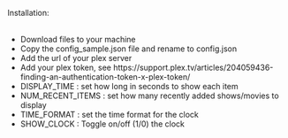 Installation:<br><br>

<ul>
<li>Download files to your machine
<li>Copy the config_sample.json file and rename to config.json
<li>Add the url of your plex server
<li>Add your plex token, see https://support.plex.tv/articles/204059436-finding-an-authentication-token-x-plex-token/
<li>DISPLAY_TIME : set how long in seconds to show each item
<li>NUM_RECENT_ITEMS :  set how many recently added shows/movies to display
<li>TIME_FORMAT : set the time format for the clock
<li>SHOW_CLOCK : Toggle on/off (1/0) the clock
</ul>
